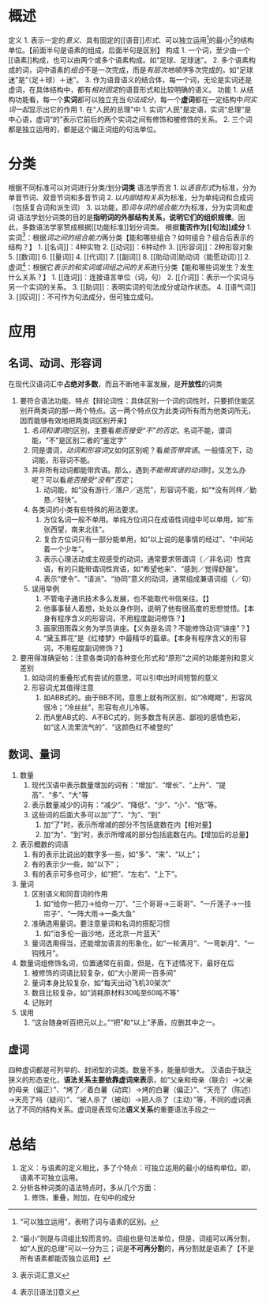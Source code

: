# 概述
定义
	1. 表示一定的*意义*、具有固定的[[语音]]*形式*、可以独立运用[^1]的最小[^2]的结构单位。【前面半句是语素的组成，后面半句是区别】
构成
	1. 一个词，至少由一个[[语素]]构成，也可以由两个或多个语素构成。如“足球、足球迷”。
	2. 多个语素构成的词，词中语素的*组合*不是一次完成，而是*有层次地顺序*多次完成的。如“足球迷”是“（足＋球）＋迷”。
	3. 作为语音语义的结合体，每一个词，无论是实词还是虚词，在具体结构中，都有*相对固定*的语音形式和比较明确的语义。
功能
	1. 从结构功能看，每一个**实词**都可以独立充当*句法成分*，每一个**虚词**都在一定结构中*同实词一起*显示出它的作用
		1. 在“人民的总理”中
			1. 实词“人民”是定语，实词“总理”是中心语，虚词“的”表示它前后的两个实词之间有修饰和被修饰的关系。
			2. 三个词都是独立运用的，都是这个偏正词组的句法单位。
# 分类
根据不同标准可以对词进行分类/划分**词类** 
语法学而言
	1. 以*语音形式*为标准，分为单音节词、双音节词和多音节词
	2. 以*内部结构关系*为标准，分为单纯词和合成词（包括复合词和派生词）
	3. 以功能，即*词与词的组合能力*为标准，分为实词和虚词
语法学划分词类的目的是**指明词的外部结构关系，说明它们的组织规律**。因此，多数语法学家赞成根据[[功能标准]]划分词类。
根据**能否作为[[句法]]成分** 
	1. 实词[^3]：根据*词之间的组合能力*再分类【能和哪些组合？如何组合？组合后表示的结构？】
		1. [[名词]]：4种实物
		2. [[动词]]：6种动作
		3. [[形容词]]：2种形容对象
		5. [[数词]] 
		6. [[量词]] 
		4. [[代词]] 
		7. [[副词]] 
		8. [[助动词|助动词（能愿动词）]] 
	2. 虚词[^4]：根据它*表示的和实词或词组之间的关系*进行分类【能和哪些词发生？发生什么关系？】
		1. [[连词]]：连接语言单位（词，句）
		2. [[介词]]：表示一个实词与另一个实词的关系。
		3. [[助词]]：表明实词的句法成分或动作状态。
		4. [[语气词]] 
	3. [[叹词]]：不可作为句法成分，但可独立成句。
# 应用
## 名词、动词、形容词
在现代汉语词汇中**占绝对多数**，而且不断地丰富发展，是**开放性**的词类
1. 要符合语法功能、特点【辩论词性：具体区别一个词的词性时，只要抓住能区别开两类词的那一两个特点。这一两个特点仅为此类词所有而为他类词所无，因而能够有效地把两类词区别开来】
	1. *名词和谓词*的区别，主要看*能否接受“不”的否定*。名词不能，谓词能，“不”是区别二者的“鉴定字”
	2. 同是谓词，*动词和形容词*又如何区别呢？看*能否带宾语*。一般情况下，动词能，形容词不能。
	3. 并非所有动词都能带宾语。那么，遇到*不能带宾语的动词*时，又怎么办呢？可以看*能否接受“没有”否定*；
		1. 动词能，如“没有游行／落户／逃荒”，形容词不能，如“\*没有同样／勤恳／轻快”。
	4. 各类词的小类有些特殊的用法要求。
		1. 方位名词一般不单用。单纯方位词只在成语性词组中可以单用，如“东张西望，南来北往”。
		2. 复合方位词只有一部分能单用，如“以上说的是事情的经过”、“中间站着一个少年”。
		3. 表示心理活动或主观感受的动词，通常要求带谓词（／非名词）性宾语，有的只能带谓词性宾语，如“希望他来”、“感到／觉得舒服”。
		4. 表示“使令”、“请派”、“协同”意义的动词，通常组成兼语词组（／句）
	5. 误用举例
		1. 不管电子通讯技术多么发展，也不能取代书信来往。【】
		2. 他事事替人着想，处处以身作则，说明了他有很高度的思想觉悟。【本身有程序含义的形容词，不用程度副词修饰？】
		3. 画家田雨霖义务为学员讲座。【义务是名词？不能修饰动词“讲座”？】
		4. “黛玉葬花”是《红楼梦》中最精华的篇章。【本身有程序含义的形容词，不用程度副词修饰？】
2. 要用得准确妥帖：注意各类词的各种变化形式和“原形”之间的功能差别和意义差别
	1. 如动词的重叠形式有尝试的意思，可以引申出时间短暂的意义
	2. 形容词尤其值得注意
		1. 如ABB式的。由于BB不同，意思上就有所区别，如“冷飕飕”，形容风很冷；“冷丝丝”，形容有点儿冷等。
		2. 而A里AB式的、A不BC式的，则多数含有厌恶、鄙视的感情色彩，如“这人流里流气的”、“这颜色红不棱登的”
## 数词、量词
1. 数量
	1. 现代汉语中表示数量增加的词有：“增加”、“增长”、“上升”、“提高”、“多”、“大”等
	2. 表示数量减少的词有：“减少”、“降低”、“少”、“小”、“低”等。
	3. 这些词的后面大多可以加“了”、“为”、“到”
		1. 加“了”时，表示所增减的部分不包括底数在内【相对量】
		2. 加“为”、“到”时，表示所增减的部分包括底数在内。【增加后的总量】
2. 表示概数的词语
	1. 有的表示比说出的数字多一些，如“多”、“来”、“以上”；
	2. 有的表示少一些，如“以下”；
	3. 有的表示可多也可少，如“把”、“左右”、“上下”。
3. 量词
	1. 区别语义和同音词的作用
		1. 如“给你一把刀→给你一刀”、“三个哥哥→三哥哥”、“一斤莲子→一挂帘子”、“一阵大雨→一条大鱼”
	2. 准确选用量词，要注意量词和名词的搭配习惯
		1. 如“治多伦一亩沙地，还北京一片蓝天”
	3. 量词选用得当，还能增加语言的形象化，如“一轮满月”、“一弯新月”、“一钩残月”。
4. 数量词组修饰名词，位置通常在前面，但是，在下述情况下，最好在后
	1. 被修饰的词语比较复杂，如“大小房间一百多间”
	2. 量词本身比较复杂，如“每天出动飞机30架次”
	3. 数目比较复杂，如“消耗原材料30吨至60吨不等”
	4. 记账时
5. 误用
	1. “这台随身听百把元以上。”“把”和“以上”矛盾，应删其中之一。
## 虚词
四种虚词都是可列举的、封闭型的词类。数量不多，能量却很大。
汉语由于缺乏狭义的形态变化，**语法关系主要依靠虚词来表示**，如“父亲和母亲（联合）→父亲的母亲（偏正）”、“烤了／着白薯（动宾）→烤的白薯（偏正）”、“天亮了（陈述）→天亮了吗（疑问）”、“被人杀了（被动）→把人杀了（主动）”等，不同的虚词表达了不同的结构关系。虚词是表现句法**语义关系**的重要语法手段之一
# 总结
1. 定义：与语素的定义相比，多了个特点：可独立运用的最小的结构单位。即，语素不可独立运用。
2. 分析各种词类的语法特点时，多从几个方面：
	1. 修饰，重叠，附加，在句中的成分

[^1]: “可以独立运用”，表明了词与语素的区别。
[^2]: “最小”则是与词组比较而言的。词组也是句法单位，但是，词组可以再分割，如“人民的总理”可以一分为三；词是**不可再分割**的，再分割就是语素了【不是所有语素都能否独立运用】
[^3]: 表示词汇意义
[^4]: 表示[[语法]]意义